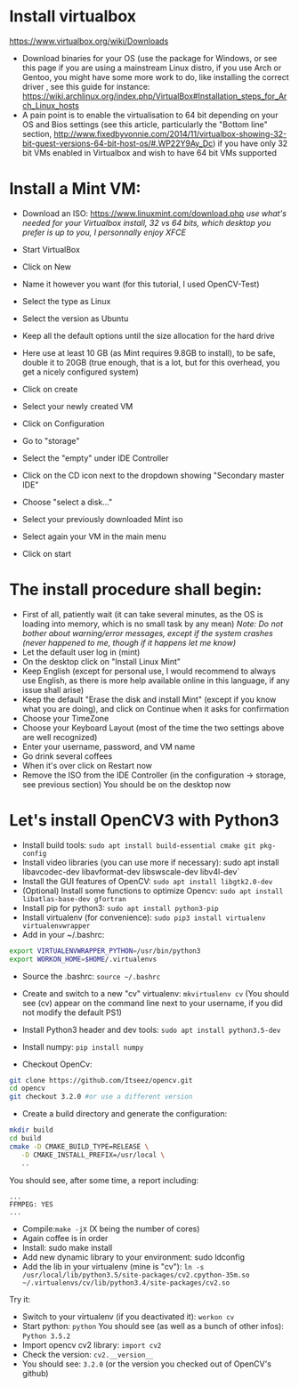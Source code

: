 # Install virtualbox
https://www.virtualbox.org/wiki/Downloads
* Download binaries for your OS (use the package for Windows, or see this page if you are using a mainstream Linux distro,
if you use Arch or Gentoo, you might have some more work to do, like installing the correct driver , see this guide for instance: https://wiki.archlinux.org/index.php/VirtualBox#Installation_steps_for_Arch_Linux_hosts
* A pain point is to enable the virtualisation to 64 bit depending on your OS and Bios settings (see this article, particularly the "Bottom line" section, http://www.fixedbyvonnie.com/2014/11/virtualbox-showing-32-bit-guest-versions-64-bit-host-os/#.WP22Y9Ay_Dc)
if you have only 32 bit VMs enabled in Virtualbox and wish to have 64 bit VMs supported

# Install a Mint VM: 
* Download an ISO: https://www.linuxmint.com/download.php 
*use what's needed for your Virtualbox install, 32 vs 64 bits, which desktop you prefer is up to you, I personnally enjoy XFCE*

* Start VirtualBox
* Click on New
* Name it however you want (for this tutorial, I used OpenCV-Test)
* Select the type as Linux
* Select the version as Ubuntu
* Keep all the default options until the size allocation for the hard drive
* Here use at least 10 GB (as Mint requires 9.8GB to install), to be safe, double it to 20GB
(true enough, that is a lot, but for this overhead, you get a nicely configured system)
* Click on create
* Select your newly created VM
* Click on Configuration
* Go to "storage"
* Select the "empty" under IDE Controller
* Click on the CD icon next to the dropdown showing "Secondary master IDE"
* Choose "select a disk..."
* Select your previously downloaded Mint iso
* Select again your VM in the main menu
* Click on start

# The install procedure shall begin:

* First of all, patiently wait (it can take several minutes, as the OS is loading into memory, which is no small task by any mean)
*Note: Do not bother about warning/error messages, except if the system crashes (never happened to me, though if it happens let me know)*
* Let the default user log in (mint)
* On the desktop click on "Install Linux Mint"
* Keep English (except for personal use, I would recommend to always use English, as there is more help available online in this language, if any issue shall arise)
* Keep the default "Erase the disk and install Mint" (except if you know what you are doing), and click on Continue when it asks for confirmation
* Choose your TimeZone
* Choose your Keyboard Layout
(most of the time the two settings above are well recognized)
* Enter your username, password, and VM name
* Go drink several coffees
* When it's over click on Restart now
* Remove the ISO from the IDE Controller (in the configuration -> storage, see previous section)
You should be on the desktop now

# Let's install OpenCV3 with Python3

* Install build tools: `sudo apt install build-essential cmake git pkg-config`
* Install video libraries (you can use more if necessary): sudo apt install libavcodec-dev libavformat-dev libswscale-dev libv4l-dev`
* Install the GUI features of OpenCV: `sudo apt install libgtk2.0-dev`
* (Optional) Install some functions to optimize Opencv: `sudo apt install libatlas-base-dev gfortran`
* Install pip for python3: `sudo apt install python3-pip`
* Install virtualenv (for convenience): `sudo pip3 install virtualenv virtualenvwrapper`
* Add in your ~/.bashrc: 
```bash
export VIRTUALENVWRAPPER_PYTHON=/usr/bin/python3
export WORKON_HOME=$HOME/.virtualenvs
```
* Source the .bashrc: `source ~/.bashrc`
* Create and switch to a new "cv" virtualenv: `mkvirtualenv cv`
(You should see (cv) appear on the command line next to your username, if you did not modify the default PS1)
* Install Python3 header and dev tools: `sudo apt install python3.5-dev`
* Install numpy: `pip install numpy`

* Checkout OpenCv:
```bash
git clone https://github.com/Itseez/opencv.git
cd opencv
git checkout 3.2.0 #or use a different version
```

* Create a build directory and generate the configuration:
 ```bash
 mkdir build
 cd build
 cmake -D CMAKE_BUILD_TYPE=RELEASE \
	-D CMAKE_INSTALL_PREFIX=/usr/local \
	..
```

You should see, after some time, a report including:
```
...
FFMPEG: YES
...
```

* Compile:`make -jX` (X being the number of cores)
* Again coffee is in order
* Install: sudo make install
* Add new dynamic library to your environment: sudo ldconfig
* Add the lib in your virtualenv (mine is "cv"): `ln -s /usr/local/lib/python3.5/site-packages/cv2.cpython-35m.so ~/.virtualenvs/cv/lib/python3.4/site-packages/cv2.so`


Try it:

* Switch to your virtualenv (if you deactivated it): `workon cv`
* Start python: `python`
You should see (as well as a bunch of other infos): `Python 3.5.2`
* Import opencv cv2 library: `import cv2`
* Check the version: `cv2.__version__`
* You should see: `3.2.0` (or the version you checked out of OpenCV's github)
